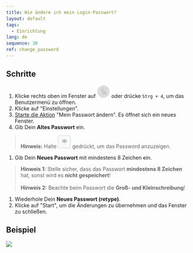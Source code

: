 ```yaml
---
title: Wie ändere ich mein Login-Passwort?
layout: default
tags:
  - Einrichtung
lang: de
sequence: 30
ref: change_password
---
```


## Schritte

1. Klicke rechts oben im Fenster auf ![](assets/UserMenu_Rabbit_WebUI.png) oder drücke `Strg + 4`, um das Benutzermenü zu öffnen.
1. Klicke auf "Einstellungen".
1. [Starte die Aktion](AktionStarten) "Mein Passwort ändern". Es öffnet sich ein neues Fenster.
1. Gib Dein **Altes Passwort** ein.
 >**Hinweis:** Halte ![](assets/ShowPassword_Icon.png) gedrückt, um das Password anzuzeigen.

1. Gib Dein **Neues Passwort** mit mindestens 8 Zeichen ein.
 >**Hinweis 1:** Stelle sicher, dass das Passwort **mindestens 8 Zeichen** hat, sonst wird es **nicht gespeichert**!<br><br>
 >**Hinweis 2:** Beachte beim Passwort die **Groß- und Kleinschreibung**!

1. Wiederhole Dein **Neues Passwort (retype)**.
1. Klicke auf "Start", um die Änderungen zu übernehmen und das Fenster zu schließen.

## Beispiel
![](assets/Passwort_ändern.gif)
